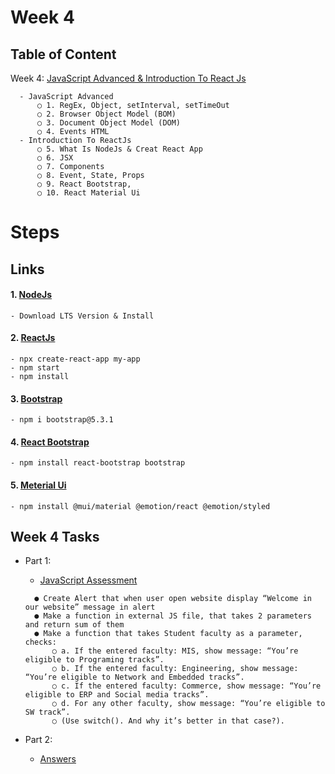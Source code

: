 # Week 4

## Table of Content
  
  Week 4: [JavaScript Advanced & Introduction To React Js]()
  
      - JavaScript Advanced
          ○ 1. RegEx, Object, setInterval, setTimeOut
          ○ 2. Browser Object Model (BOM)
          ○ 3. Document Object Model (DOM)
          ○ 4. Events HTML
      - Introduction To ReactJs
          ○ 5. What Is NodeJs & Creat React App
          ○ 6. JSX
          ○ 7. Components
          ○ 8. Event, State, Props
          ○ 9. React Bootstrap,
          ○ 10. React Material Ui


# Steps
## Links

#### 1. [NodeJs](https://nodejs.org/en)
```
- Download LTS Version & Install
```
#### 2. [ReactJs](https://react.dev/)
```
- npx create-react-app my-app
- npm start
- npm install
```
#### 3. [Bootstrap](https://getbootstrap.com/)
```
- npm i bootstrap@5.3.1
```
#### 4. [React Bootstrap](https://react-bootstrap.netlify.app/docs/getting-started/introduction)
```
- npm install react-bootstrap bootstrap
```
#### 5. [Meterial Ui](https://mui.com/material-ui/getting-started/installation/)
```
- npm install @mui/material @emotion/react @emotion/styled
```

## Week 4 Tasks

  - Part 1:
    - [JavaScript Assessment](https://github.com/x39OME/Ustudy-Application-Development-Camp/tree/main/Week%204/Part%201/Assessment%20Task%204%20Part%201)
    ```
      ●	Create Alert that when user open website display “Welcome in our website” message in alert
      ●	Make a function in external JS file, that takes 2 parameters and return sum of them
      ●	Make a function that takes Student faculty as a parameter, checks:
          ○	a. If the entered faculty: MIS, show message: “You’re eligible to Programing tracks”.
          ○	b. If the entered faculty: Engineering, show message: “You’re eligible to Network and Embedded tracks”.
          ○	c. If the entered faculty: Commerce, show message: “You’re eligible to ERP and Social media tracks”.
          ○	d. For any other faculty, show message: “You’re eligible to SW track”.
          ○	(Use switch(). And why it’s better in that case?).
    ```
      
  - Part 2:
    - [Answers](https://github.com/x39OME/Ustudy-Application-Development-Camp/tree/main/Week%204/Part%202/Assessment%20Task%204%20Part%202)
